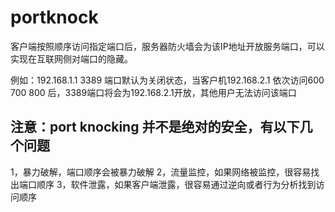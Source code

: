 # portknock
 客户端按照顺序访问指定端口后，服务器防火墙会为该IP地址开放服务端口，可以实现在互联网侧对端口的隐藏。
 
 例如：192.168.1.1 3389 端口默认为关闭状态，当客户机192.168.2.1 依次访问600 700 800 后，3389端口将会为192.168.2.1开放，其他用户无法访问该端口

 ## 注意：port knocking 并不是绝对的安全，有以下几个问题
   1，暴力破解，端口顺序会被暴力破解
   2，流量监控，如果网络被监控，很容易找出端口顺序
   3，软件泄露，如果客户端泄露，很容易通过逆向或者行为分析找到访问顺序
